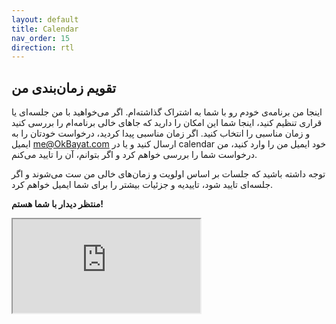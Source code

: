 ```yaml
---
layout: default
title: Calendar
nav_order: 15
direction: rtl
---
```


## تقویم زمان‌بندی من
اینجا من برنامه‌ی خودم رو با شما به اشتراک گذاشته‌ام. اگر می‌خواهید با من جلسه‌ای یا قراری تنظیم کنید، اینجا شما این امکان را دارید که جاهای خالی برنامه‌ام را بررسی کنید و زمان مناسبی را انتخاب کنید. اگر زمان مناسبی پیدا کردید، درخواست خودتان را به ایمیل me@OkBayat.com ارسال کنید و یا در calendar خود ایمیل من را وارد کنید، من درخواست شما را بررسی خواهم کرد و اگر بتوانم، آن را تایید می‌کنم.

توجه داشته باشید که جلسات بر اساس اولویت و زمان‌های خالی من ست می‌شوند و اگر جلسه‌ای تایید شود، تاییدیه و جزئیات بیشتر را برای شما ایمیل خواهم کرد.

**منتظر دیدار با شما هستم!**

<iframe src="https://calendar.google.com/calendar/embed?height=600&wkst=7&bgcolor=%23ffffff&ctz=Asia%2FTehran&showTitle=1&mode=WEEK&showCalendars=0&title=Mohammad%20Bayat%20Calendar&showTabs=1&showPrint=1&showDate=1&showNav=1&src=b2suYmF5YXRAZ21haWwuY29t&color=%23039BE5" class="calendar"></iframe>
